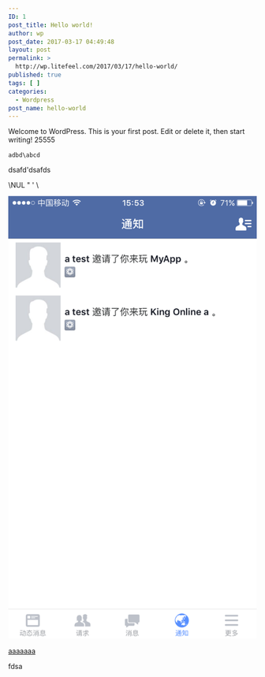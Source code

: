 ```yaml
---
ID: 1
post_title: Hello world!
author: wp
post_date: 2017-03-17 04:49:48
layout: post
permalink: >
  http://wp.litefeel.com/2017/03/17/hello-world/
published: true
tags: [ ]
categories:
  - Wordpress
post_name: hello-world
---
```

Welcome to WordPress. This is your first post. Edit or delete it, then start writing!
25555

~~~
adbd\abcd
~~~

dsafd'dsafds

\NUL \" \' \\


![fdasfdsa](/images/invite-notifaction.png)




[aaaaaaa](/images/invite-notifaction.png)



fdsa
